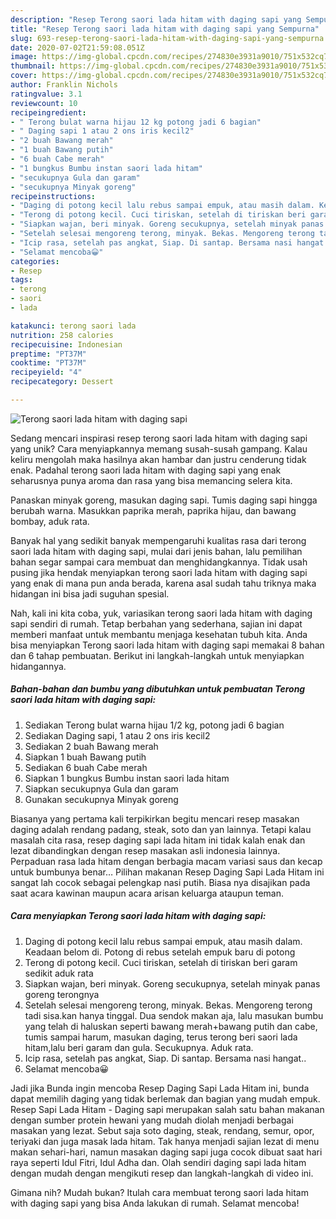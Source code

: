 ```yaml
---
description: "Resep Terong saori lada hitam with daging sapi yang Sempurna"
title: "Resep Terong saori lada hitam with daging sapi yang Sempurna"
slug: 693-resep-terong-saori-lada-hitam-with-daging-sapi-yang-sempurna
date: 2020-07-02T21:59:08.051Z
image: https://img-global.cpcdn.com/recipes/274830e3931a9010/751x532cq70/terong-saori-lada-hitam-with-daging-sapi-foto-resep-utama.jpg
thumbnail: https://img-global.cpcdn.com/recipes/274830e3931a9010/751x532cq70/terong-saori-lada-hitam-with-daging-sapi-foto-resep-utama.jpg
cover: https://img-global.cpcdn.com/recipes/274830e3931a9010/751x532cq70/terong-saori-lada-hitam-with-daging-sapi-foto-resep-utama.jpg
author: Franklin Nichols
ratingvalue: 3.1
reviewcount: 10
recipeingredient:
- " Terong bulat warna hijau 12 kg potong jadi 6 bagian"
- " Daging sapi 1 atau 2 ons iris kecil2"
- "2 buah Bawang merah"
- "1 buah Bawang putih"
- "6 buah Cabe merah"
- "1 bungkus Bumbu instan saori lada hitam"
- "secukupnya Gula dan garam"
- "secukupnya Minyak goreng"
recipeinstructions:
- "Daging di potong kecil lalu rebus sampai empuk, atau masih dalam. Keadaan belom di. Potong di rebus setelah empuk baru di potong"
- "Terong di potong kecil. Cuci tiriskan, setelah di tiriskan beri garam sedikit aduk rata"
- "Siapkan wajan, beri minyak. Goreng secukupnya, setelah minyak panas goreng terongnya"
- "Setelah selesai mengoreng terong, minyak. Bekas. Mengoreng terong tadi sisa.kan hanya tinggal. Dua sendok makan aja, lalu masukan bumbu yang telah di haluskan seperti bawang merah+bawang putih dan cabe, tumis sampai harum, masukan daging, terus terong beri saori lada hitam,lalu beri garam dan gula. Secukupnya. Aduk rata."
- "Icip rasa, setelah pas angkat, Siap. Di santap. Bersama nasi hangat.."
- "Selamat mencoba😀"
categories:
- Resep
tags:
- terong
- saori
- lada

katakunci: terong saori lada 
nutrition: 258 calories
recipecuisine: Indonesian
preptime: "PT37M"
cooktime: "PT37M"
recipeyield: "4"
recipecategory: Dessert

---
```



![Terong saori lada hitam with daging sapi](https://img-global.cpcdn.com/recipes/274830e3931a9010/751x532cq70/terong-saori-lada-hitam-with-daging-sapi-foto-resep-utama.jpg)

Sedang mencari inspirasi resep terong saori lada hitam with daging sapi yang unik? Cara menyiapkannya memang susah-susah gampang. Kalau keliru mengolah maka hasilnya akan hambar dan justru cenderung tidak enak. Padahal terong saori lada hitam with daging sapi yang enak seharusnya punya aroma dan rasa yang bisa memancing selera kita.

Panaskan minyak goreng, masukan daging sapi. Tumis daging sapi hingga berubah warna. Masukkan paprika merah, paprika hijau, dan bawang bombay, aduk rata.

Banyak hal yang sedikit banyak mempengaruhi kualitas rasa dari terong saori lada hitam with daging sapi, mulai dari jenis bahan, lalu pemilihan bahan segar sampai cara membuat dan menghidangkannya. Tidak usah pusing jika hendak menyiapkan terong saori lada hitam with daging sapi yang enak di mana pun anda berada, karena asal sudah tahu triknya maka hidangan ini bisa jadi suguhan spesial.


Nah, kali ini kita coba, yuk, variasikan terong saori lada hitam with daging sapi sendiri di rumah. Tetap berbahan yang sederhana, sajian ini dapat memberi manfaat untuk membantu menjaga kesehatan tubuh kita. Anda bisa menyiapkan Terong saori lada hitam with daging sapi memakai 8 bahan dan 6 tahap pembuatan. Berikut ini langkah-langkah untuk menyiapkan hidangannya.

<!--inarticleads1-->

##### Bahan-bahan dan bumbu yang dibutuhkan untuk pembuatan Terong saori lada hitam with daging sapi:

1. Sediakan  Terong bulat warna hijau 1/2 kg, potong jadi 6 bagian
1. Sediakan  Daging sapi, 1 atau 2 ons iris kecil2
1. Sediakan 2 buah Bawang merah
1. Siapkan 1 buah Bawang putih
1. Sediakan 6 buah Cabe merah
1. Siapkan 1 bungkus Bumbu instan saori lada hitam
1. Siapkan secukupnya Gula dan garam
1. Gunakan secukupnya Minyak goreng


Biasanya yang pertama kali terpikirkan begitu mencari resep masakan daging adalah rendang padang, steak, soto dan yan lainnya. Tetapi kalau masalah cita rasa, resep daging sapi lada hitam ini tidak kalah enak dan lezat dibandingkan dengan resep masakan asli indonesia lainnya. Perpaduan rasa lada hitam dengan berbagia macam variasi saus dan kecap untuk bumbunya benar… Pilihan makanan Resep Daging Sapi Lada Hitam ini sangat lah cocok sebagai pelengkap nasi putih. Biasa nya disajikan pada saat acara kawinan maupun acara arisan keluarga ataupun teman. 

<!--inarticleads2-->

##### Cara menyiapkan Terong saori lada hitam with daging sapi:

1. Daging di potong kecil lalu rebus sampai empuk, atau masih dalam. Keadaan belom di. Potong di rebus setelah empuk baru di potong
1. Terong di potong kecil. Cuci tiriskan, setelah di tiriskan beri garam sedikit aduk rata
1. Siapkan wajan, beri minyak. Goreng secukupnya, setelah minyak panas goreng terongnya
1. Setelah selesai mengoreng terong, minyak. Bekas. Mengoreng terong tadi sisa.kan hanya tinggal. Dua sendok makan aja, lalu masukan bumbu yang telah di haluskan seperti bawang merah+bawang putih dan cabe, tumis sampai harum, masukan daging, terus terong beri saori lada hitam,lalu beri garam dan gula. Secukupnya. Aduk rata.
1. Icip rasa, setelah pas angkat, Siap. Di santap. Bersama nasi hangat..
1. Selamat mencoba😀


Jadi jika Bunda ingin mencoba Resep Daging Sapi Lada Hitam ini, bunda dapat memilih daging yang tidak berlemak dan bagian yang mudah empuk. Resep Sapi Lada Hitam - Daging sapi merupakan salah satu bahan makanan dengan sumber protein hewani yang mudah diolah menjadi berbagai masakan yang lezat. Sebut saja soto daging, steak, rendang, semur, opor, teriyaki dan juga masak lada hitam. Tak hanya menjadi sajian lezat di menu makan sehari-hari, namun masakan daging sapi juga cocok dibuat saat hari raya seperti Idul Fitri, Idul Adha dan. Olah sendiri daging sapi lada hitam dengan mudah dengan mengikuti resep dan langkah-langkah di video ini. 

Gimana nih? Mudah bukan? Itulah cara membuat terong saori lada hitam with daging sapi yang bisa Anda lakukan di rumah. Selamat mencoba!
